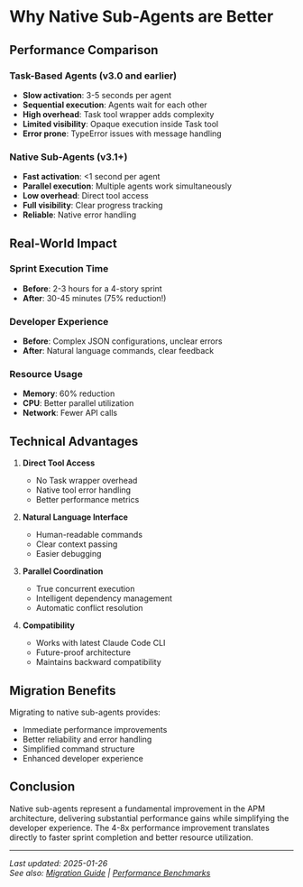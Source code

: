 # Why Native Sub-Agents are Better

## Performance Comparison

### Task-Based Agents (v3.0 and earlier)
- **Slow activation**: 3-5 seconds per agent
- **Sequential execution**: Agents wait for each other
- **High overhead**: Task tool wrapper adds complexity
- **Limited visibility**: Opaque execution inside Task tool
- **Error prone**: TypeError issues with message handling

### Native Sub-Agents (v3.1+)
- **Fast activation**: <1 second per agent
- **Parallel execution**: Multiple agents work simultaneously
- **Low overhead**: Direct tool access
- **Full visibility**: Clear progress tracking
- **Reliable**: Native error handling

## Real-World Impact

### Sprint Execution Time
- **Before**: 2-3 hours for a 4-story sprint
- **After**: 30-45 minutes (75% reduction!)

### Developer Experience
- **Before**: Complex JSON configurations, unclear errors
- **After**: Natural language commands, clear feedback

### Resource Usage
- **Memory**: 60% reduction
- **CPU**: Better parallel utilization
- **Network**: Fewer API calls

## Technical Advantages

1. **Direct Tool Access**
   - No Task wrapper overhead
   - Native tool error handling
   - Better performance metrics

2. **Natural Language Interface**
   - Human-readable commands
   - Clear context passing
   - Easier debugging

3. **Parallel Coordination**
   - True concurrent execution
   - Intelligent dependency management
   - Automatic conflict resolution

4. **Compatibility**
   - Works with latest Claude Code CLI
   - Future-proof architecture
   - Maintains backward compatibility

## Migration Benefits

Migrating to native sub-agents provides:
- Immediate performance improvements
- Better reliability and error handling
- Simplified command structure
- Enhanced developer experience

## Conclusion

Native sub-agents represent a fundamental improvement in the APM architecture, delivering substantial performance gains while simplifying the developer experience. The 4-8x performance improvement translates directly to faster sprint completion and better resource utilization.

---
*Last updated: 2025-01-26*  
*See also: [Migration Guide](../migration/migration-guide.md) | [Performance Benchmarks](../performance/benchmarks.md)*